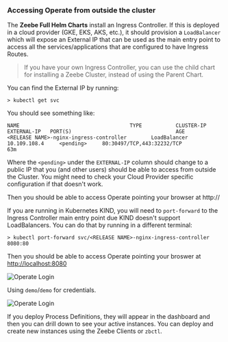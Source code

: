 ### Accessing Operate from outside the cluster
The **Zeebe Full Helm Charts** install an Ingress Controller. If this is deployed in a cloud provider (GKE, EKS, AKS, etc.), it should provision a `LoadBalancer` which will expose an External IP that can be used as the main entry point to access all the services/applications that are configured to have Ingress Routes. 

> If you have your own Ingress Controller, you can use the child chart for installing a Zeebe Cluster, instead of using the Parent Chart. 

You can find the External IP by running: 
```
> kubectl get svc
```

You should see something like: 
```
NAME                                    TYPE           CLUSTER-IP       EXTERNAL-IP   PORT(S)                                  AGE
<RELEASE NAME>-nginx-ingress-controller        LoadBalancer   10.109.108.4     <pending>     80:30497/TCP,443:32232/TCP               63m
```

Where the `<pending>` under the `EXTERNAL-IP` column should change to a public IP that you (and other users) should be able to access from outside the Cluster. You might need to check your Cloud Provider specific configuration if that doesn't work. 

Then you should be able to access Operate pointing your browser at http://<EXTERNAL-IP>

If you are running in Kubernetes KIND, you will need to `port-forward` to the Ingress Controller main entry point due KIND doesn't support LoadBalancers. You can do that by running in a different terminal:
```
> kubectl port-forward svc/<RELEASE NAME>-nginx-ingress-controller 8080:80
```

Then you should be able to access Operate pointing your broswer at [http://localhost:8080](http://localhost:8080/)

![Operate Login](/kubernetes/operate-login.png)

Using `demo`/`demo` for credentials. 

![Operate Login](/kubernetes/operate-dashboard.png)

If you deploy Process Definitions, they will appear in the dashboard and then you can drill down to see your active instances. You can deploy and create new instances using the Zeebe Clients or `zbctl`. 






